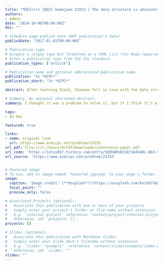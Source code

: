 ```yaml
---
title: "백준[c++] [BOJ] baekjoon 23253 / The data structure is absolutely superb"
authors:
- admin
date: "2024-10-06T00:00:00Z"
doi: ""

# Schedule page publish date (NOT publication's date).
publishDate: "2017-01-01T00:00:00Z"

# Publication type.
# Accepts a single type but formatted as a YAML list (for Hugo requirements).
# Enter a publication type from the CSL standard.
publication_types: ["article"]

# Publication name and optional abbreviated publication name.
publication: "In *UCPC*"
publication_short: "In *UCPC*"

abstract: After learning Stack, Chanwoo fell in love with the data structure subject. Chanwoo, who resolved to look only at the data structure subject, randomly stacked the N textbooks for the rest of the subjects into M piles in the corner of the room. However, as the midterm exam approached, I could no longer study only the data structure, and in the end, Chanwoo tries to organize and list the textbooks for the rest of the subjects in number order. Each of the N textbooks is numbered from 1 to N. Chanwoo can only take out the textbooks at the top of each stack, and he must list them in order of number because he must list them… Textbooks N-1$ and N must be taken out in order. If you can't list textbooks correctly, let's write a program for Chanwoo who wants to give up his midterm studies.

# Summary. An optional shortened abstract.
summary: I thought it was a problem to solve it, but if I think it's a problem.It was solved by checking whether it is aligned in order to inspect the inner cream car

tags:
- Ad Hoc

featured: true

links:
- name: original link
  url: https://www.acmicpc.net/problem/23253
url_pdf: file:///C:/Users/dlthf/Downloads/conference-paper.pdf
url_code: 'https://lotus05f.tistory.com/entry/%EB%B0%B1%EC%A4%80c-BOJ-%EB%B0%B1%EC%A4%80-23253-%EC%9E%90%EB%A3%8C%EA%B5%AC%EC%A1%B0%EB%8A%94-%EC%A0%95%EB%A7%90-%EC%B5%9C%EA%B3%A0%EC%95%BC'
url_source: 'https://www.acmicpc.net/problem/23253'


# Featured image
# To use, add an image named `featured.jpg/png` to your page's folder. 
image:
  caption: 'Image credit: [**Unsplash**](https://unsplash.com/ko/%EC%82%AC%EC%A7%84/%ED%85%8C%EC%9D%B4%EB%B8%94-%EC%9C%84%EC%9D%98-%EB%8F%85%EC%84%9C-%EC%B1%85-%EB%AA%A8%EB%93%AC-OMXPrCAhxrE)'
  focal_point: ""
  preview_only: false

# Associated Projects (optional).
#   Associate this publication with one or more of your projects.
#   Simply enter your project's folder or file name without extension.
#   E.g. `internal-project` references `content/project/internal-project/index.md`.
#   Otherwise, set `projects: []`.
projects: []

# Slides (optional).
#   Associate this publication with Markdown slides.
#   Simply enter your slide deck's filename without extension.
#   E.g. `slides: "example"` references `content/slides/example/index.md`.
#   Otherwise, set `slides: ""`.
slides: ""
---
```


